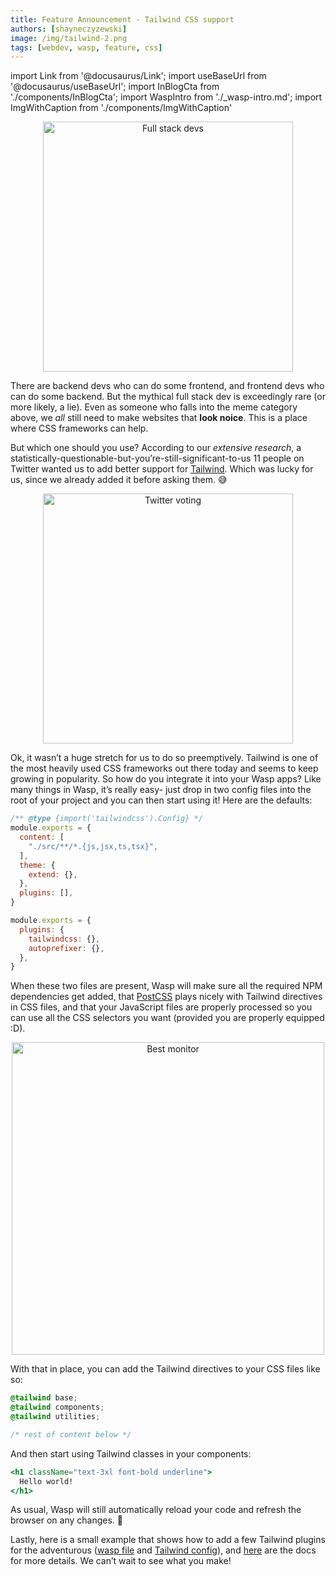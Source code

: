 ```yaml
---
title: Feature Announcement - Tailwind CSS support
authors: [shayneczyzewski]
image: /img/tailwind-2.png
tags: [webdev, wasp, feature, css]
---
```


import Link from '@docusaurus/Link';
import useBaseUrl from '@docusaurus/useBaseUrl';
import InBlogCta from './components/InBlogCta';
import WaspIntro from './_wasp-intro.md';
import ImgWithCaption from './components/ImgWithCaption'

<p align="center">
  <img alt="Full stack devs"
      src={useBaseUrl('img/tailwind-1.png')}
      width="400px"
  />
</p>

<!--truncate-->

<WaspIntro />
<InBlogCta />

There are backend devs who can do some frontend, and frontend devs who can do some backend. But the mythical full stack dev is exceedingly rare (or more likely, a lie). Even as someone who falls into the meme category above, we *all* still need to make websites that **look noice**. This is a place where CSS frameworks can help.

But which one should you use? According to our *extensive research*, a statistically-questionable-but-you’re-still-significant-to-us 11 people on Twitter wanted us to add better support for [Tailwind](https://tailwindcss.com/). Which was lucky for us, since we already added it before asking them. 😅

<p align="center">
  <img alt="Twitter voting"
      src={useBaseUrl('img/tailwind-2.png')}
      width="400px"
  />
</p>

Ok, it wasn’t a huge stretch for us to do so preemptively. Tailwind is one of the most heavily used CSS frameworks out there today and seems to keep growing in popularity. So how do you integrate it into your Wasp apps? Like many things in Wasp, it’s really easy- just drop in two config files into the root of your project and you can then start using it! Here are the defaults:

```jsx title="./tailwind.config.cjs"
/** @type {import('tailwindcss').Config} */
module.exports = {
  content: [
    "./src/**/*.{js,jsx,ts,tsx}",
  ],
  theme: {
    extend: {},
  },
  plugins: [],
}
```

```jsx title="./postcss.config.cjs"
module.exports = {
  plugins: {
    tailwindcss: {},
    autoprefixer: {},
  },
}
```

When these two files are present, Wasp will make sure all the required NPM dependencies get added, that [PostCSS](https://postcss.org/) plays nicely with Tailwind directives in CSS files, and that your JavaScript files are properly processed so you can use all the CSS selectors you want (provided you are properly equipped :D).

<p align="center">
  <img alt="Best monitor"
      src={useBaseUrl('img/tailwind-3.png')}
      width="500px"
  />
</p>

With that in place, you can add the Tailwind directives to your CSS files like so:

```css title="./src/client/Main.css"
@tailwind base;
@tailwind components;
@tailwind utilities;

/* rest of content below */
```

And then start using Tailwind classes in your components:

```jsx
<h1 className="text-3xl font-bold underline">
  Hello world!
</h1>
```

As usual, Wasp will still automatically reload your code and refresh the browser on any changes. 🥳

Lastly, here is a small example that shows how to add a few Tailwind plugins for the adventurous ([wasp file](https://github.com/wasp-lang/wasp/blob/main/waspc/examples/todoApp/todoApp.wasp#L8-L9) and [Tailwind config](https://github.com/wasp-lang/wasp/blob/main/waspc/examples/todoApp/tailwind.config.cjs#L10-L11)), and [here](/docs/integrations/css-frameworks) are the docs for more details. We can’t wait to see what you make!
